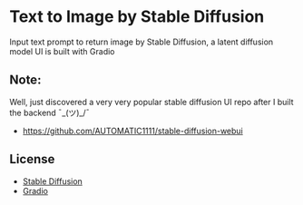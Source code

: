 # Text to Image by Stable Diffusion
Input text prompt to return image by Stable Diffusion, a latent diffusion model
UI is built with Gradio

## Note:
Well, just discovered a very very popular stable diffusion UI repo after I built the backend ¯\_(ツ)_/¯
- https://github.com/AUTOMATIC1111/stable-diffusion-webui

## License
- [Stable Diffusion](https://github.com/CompVis/stable-diffusion/blob/21f890f9da3cfbeaba8e2ac3c425ee9e998d5229/LICENSE) 
- [Gradio](https://github.com/gradio-app/gradio/blob/34f6b22efbfedfa569d452f3f99ed2e6593e3c21/LICENSE)

